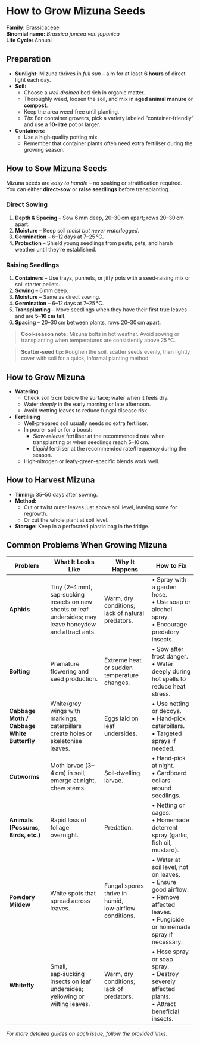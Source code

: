 # How to Grow Mizuna Seeds

**Family:** Brassicaceae  
**Binomial name:** _Brassica juncea var. japonica_  
**Life Cycle:** Annual  

## Preparation

- **Sunlight:** Mizuna thrives in *full sun* – aim for at least **6 hours** of direct light each day.  
- **Soil:**  
  - Choose a *well‑drained* bed rich in organic matter.  
  - Thoroughly weed, loosen the soil, and mix in **aged animal manure** or **compost**.  
  - Keep the area weed‑free until planting.  
  - *Tip:* For container growers, pick a variety labeled “container‑friendly” and use a **10‑litre** pot or larger.  
- **Containers:**  
  - Use a high‑quality potting mix.  
  - Remember that container plants often need extra fertiliser during the growing season.

## How to Sow Mizuna Seeds

Mizuna seeds are *easy to handle* – no soaking or stratification required.  
You can either **direct‑sow** or **raise seedlings** before transplanting.

### Direct Sowing

1. **Depth & Spacing** – Sow 6 mm deep, 20–30 cm apart; rows 20–30 cm apart.  
2. **Moisture** – Keep soil *moist but never waterlogged*.  
3. **Germination** – 6–12 days at 7–25 °C.  
4. **Protection** – Shield young seedlings from pests, pets, and harsh weather until they’re established.

### Raising Seedlings

1. **Containers** – Use trays, punnets, or jiffy pots with a seed‑raising mix or soil starter pellets.  
2. **Sowing** – 6 mm deep.  
3. **Moisture** – Same as direct sowing.  
4. **Germination** – 6–12 days at 7–25 °C.  
5. **Transplanting** – Move seedlings when they have their first true leaves and are **5–10 cm tall**.  
6. **Spacing** – 20–30 cm between plants, rows 20–30 cm apart.

> **Cool‑season note:** Mizuna bolts in hot weather. Avoid sowing or transplanting when temperatures are consistently above 25 °C.

> **Scatter‑seed tip:** Roughen the soil, scatter seeds evenly, then lightly cover with soil for a quick, informal planting method.

## How to Grow Mizuna

- **Watering**  
  - Check soil 5 cm below the surface; water when it feels dry.  
  - Water *deeply* in the early morning or late afternoon.  
  - Avoid wetting leaves to reduce fungal disease risk.  
- **Fertilising**  
  - Well‑prepared soil usually needs no extra fertiliser.  
  - In poorer soil or for a boost:  
    - *Slow‑release* fertiliser at the recommended rate when transplanting or when seedlings reach 5–10 cm.  
    - *Liquid* fertiliser at the recommended rate/frequency during the season.  
  - High‑nitrogen or leafy‑green‑specific blends work well.

## How to Harvest Mizuna

- **Timing:** 35–50 days after sowing.  
- **Method:**  
  - Cut or twist outer leaves just above soil level, leaving some for regrowth.  
  - Or cut the whole plant at soil level.  
- **Storage:** Keep in a perforated plastic bag in the fridge.

## Common Problems When Growing Mizuna

| Problem | What It Looks Like | Why It Happens | How to Fix |
|---------|--------------------|----------------|------------|
| **Aphids** | Tiny (2–4 mm), sap‑sucking insects on new shoots or leaf undersides; may leave honeydew and attract ants. | Warm, dry conditions; lack of natural predators. | • Spray with a garden hose.<br>• Use soap or alcohol spray.<br>• Encourage predatory insects. |
| **Bolting** | Premature flowering and seed production. | Extreme heat or sudden temperature changes. | • Sow after frost danger.<br>• Water deeply during hot spells to reduce heat stress. |
| **Cabbage Moth / Cabbage White Butterfly** | White/grey wings with markings; caterpillars create holes or skeletonise leaves. | Eggs laid on leaf undersides. | • Use netting or decoys.<br>• Hand‑pick caterpillars.<br>• Targeted sprays if needed. |
| **Cutworms** | Moth larvae (3–4 cm) in soil, emerge at night, chew stems. | Soil‑dwelling larvae. | • Hand‑pick at night.<br>• Cardboard collars around seedlings. |
| **Animals (Possums, Birds, etc.)** | Rapid loss of foliage overnight. | Predation. | • Netting or cages.<br>• Homemade deterrent spray (garlic, fish oil, mustard). |
| **Powdery Mildew** | White spots that spread across leaves. | Fungal spores thrive in humid, low‑airflow conditions. | • Water at soil level, not on leaves.<br>• Ensure good airflow.<br>• Remove affected leaves.<br>• Fungicide or homemade spray if necessary. |
| **Whitefly** | Small, sap‑sucking insects on leaf undersides; yellowing or wilting leaves. | Warm, dry conditions; lack of predators. | • Hose spray or soap spray.<br>• Destroy severely affected plants.<br>• Attract beneficial insects. |

*For more detailed guides on each issue, follow the provided links.*